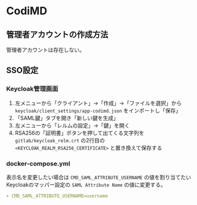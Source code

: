 # CodiMD

## 管理者アカウントの作成方法

管理者アカウントは存在しない。

## SSO設定

### Keycloak管理画面

1. 左メニューから「クライアント」→「作成」→「ファイルを選択」から `keycloak/client_settings/app-codimd.json` をインポートし「保存」
2. 「SAML鍵」タブを開き「新しい鍵を生成」
3. 左メニューから「レルムの設定」→「鍵」を開く
4. RSA256の「証明書」ボタンを押して出てくる文字列を `gitlab/keycloak_relm.crt` の2行目の `<KEYCLOAK_REALM_RSA256_CERTIFICATE>` と置き換えて保存する

### docker-compose.yml

表示名を変更したい場合は `CMD_SAML_ATTRIBUTE_USERNAME` の値を割り当てたいKeycloakのマッパー設定の `SAML Attribute Name` の値に変更する。

```yaml
- CMD_SAML_ATTRIBUTE_USERNAME=username
```
